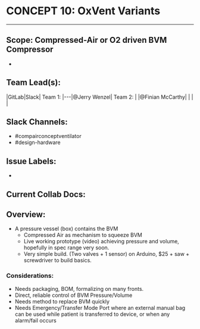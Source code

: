 # CONCEPT 10: OxVent Variants
---
## Scope: Compressed-Air or O2 driven BVM Compressor
 -

## Team Lead(s):
|GitLab|Slack|
Team 1: |---|@Jerry Wenzel|
Team 2: | |@Finian McCarthy|
| | |

## Slack Channels: 
- #compairconceptventilator
- #design-hardware

## Issue Labels:
-

## Current Collab Docs:

## Overview:
 * A pressure vessel (box) contains the BVM 
   * Compressed Air as mechanism to squeeze BVM
   * Live working prototype (video) achieving pressure and volume, hopefully in spec range very soon.
   * Very simple build. (Two valves + 1 sensor) on Arduino, $25 + saw + screwdriver to build basics. 
 

### Considerations:
  * Needs packaging, BOM, formalizing on many fronts.
   * Direct, reliable control of BVM Pressure/Volume
   * Needs method to replace BVM quickly
   * Needs Emergency/Transfer Mode Port where an external manual bag can be used while patient is transferred to device, or when any alarm/fail occurs 